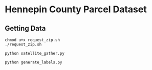 

# Hennepin County Parcel Dataset


## Getting Data
```
chmod u+x request_zip.sh
./request_zip.sh
```

``` 
python satellite_gather.py
```

```
python generate_labels.py
```
